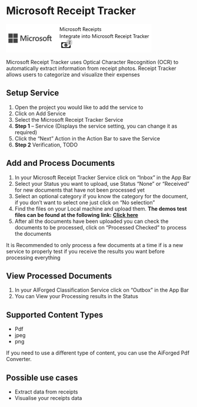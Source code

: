 # Microsoft Receipt Tracker

![](../.gitbook/assets/40%20%281%29.png)

Microsoft Receipt Tracker uses Optical Character Recognition \(OCR\) to automatically extract information from receipt photos. Receipt Tracker allows users to categorize and visualize their expenses

## Setup Service

1. Open the project you would like to add the service to
2. Click on Add Service
3. Select the Microsoft Receipt Tracker Service
4. **Step 1** – Service \(Displays the service setting, you can change it as required\)
5. Click the “Next” Action in the Action Bar to save the Service
6. **Step 2** Verification, TODO

## Add and Process Documents

1. In your Microsoft Receipt Tracker Service click on “Inbox” in the App Bar
2. Select your Status you want to upload, use Status “None” or “Received” for new documents that have not been processed yet
3. Select an optional category if you know the category for the document, if you don’t want to select one just click on “No selection”
4. Find the files on your Local machine and upload them. **The demos test files can be found at the following link:** [**Click here**](https://larchold-my.sharepoint.com/:u:/g/personal/jannie_larcai_com/Ec-_k8RmUqNAv6WgCgwItfcBTRp1Gk0V6OeyTj2S3SIUQg?e=EquxX9)
5. After all the documents have been uploaded you can check the documents to be processed, click on “Processed Checked” to process the documents

It is Recommended to only process a few documents at a time if is a new service to properly test if you receive the results you want before processing everything

## View Processed Documents

1. In your AIForged Classification Service click on “Outbox” in the App Bar
2. You can View your Processing results in the Status

## Supported Content Types

* Pdf
* jpeg
* png

If you need to use a different type of content, you can use the AiForged Pdf Converter.

## Possible use cases

* Extract data from receipts
* Visualise your receipts data

